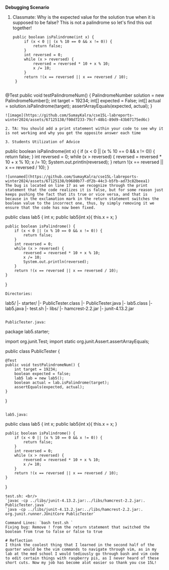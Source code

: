 **Debugging Scenario**

1. Classmate: Why is the expected value for the solution true when it is supposed to be false? This is not a palindrome so let's find this out together!

   ```
   public boolean isPalindrome(int x) {
        if (x < 0 || (x % 10 == 0 && x != 0)) {
            return false;
        }
        int reversed = 0;
        while (x > reversed) {
            reversed = reversed * 10 + x % 10;
            x /= 10;
        }
        return !(x == reversed || x == reversed / 10);
    }
```

```
@Test
public void testPalindromeNum() {
        PalindromeNumber solution = new PalindromeNumber();
        int target = 19234;
        int[] expected = False;
        int[] actual = solution.isPalindrome(target);
        assertArrayEquals(expected, actual);
}
```
![image](https://github.com/SumayKalra/cse15L-labreports-winter2024/assets/67125138/f00d7233-79cf-48b1-89d9-43b07175ed6c)

2. TA: You should add a print statement within your code to see why it is not working and why you get the opposite answer each time

3. Students Utilization of Advice
```
  public boolean isPalindrome(int x) {
        if (x < 0 || (x % 10 == 0 && x != 0)) {
            return false;
        }
        int reversed = 0;
        while (x > reversed) {
            reversed = reversed * 10 + x % 10;
            x /= 10;
            System.out.println(reversed);
        }
        return !(x == reversed || x == reversed / 10);
    }
```
![unnamed](https://github.com/SumayKalra/cse15L-labreports-winter2024/assets/67125138/b9680b77-df2b-44c3-b5fb-ad73c82beea1)
The bug is located on line 17 as we recognize through the print statement that the code realizes it is false, but for some reason just keeps pushing the fact that its true or vice versa, and that is because in the exclamation mark in the return statement switches the boolean value to the incorrect one, thus, by simply removing it we ensure that the code has now been fixed.

```
public class lab5 {
    int x;
    public lab5(int x){
    this.x = x;
    }
    
    public boolean isPalindrome() {
        if (x < 0 || (x % 10 == 0 && x != 0)) {
            return false;
        }
        int reversed = 0;
        while (x > reversed) {
            reversed = reversed * 10 + x % 10;
            x /= 10;
            System.out.println(reversed);
        }
        return !(x == reversed || x == reversed / 10);
    }
}
```
Directories:
```
lab5/
|-  starter/
    |-  PublicTester.class
  	|-  PublicTester.java
  	|-  lab5.class
  	|-  lab5.java
  	|-  test.sh
|-  libs/
  	|-  hamcrest-2.2.jar
  	|-  junit-4.13.2.jar
```

PublicTester.java:
```
package lab5.starter;

import org.junit.Test;
import static org.junit.Assert.assertArrayEquals;

public class PublicTester {

    @Test
    public void testPalindromeNum() {
        int target = 19234;
        boolean expected = false; 
        lab5 lab = new lab5(); 
        boolean actual = lab.isPalindrome(target);
        assertEquals(expected, actual); 
    }
}
```

lab5.java:
```
public class lab5 {
    int x;
    public lab5(int x){
    this.x = x;
    }
    
    public boolean isPalindrome() {
        if (x < 0 || (x % 10 == 0 && x != 0)) {
            return false;
        }
        int reversed = 0;
        while (x > reversed) {
            reversed = reversed * 10 + x % 10;
            x /= 10;
        }
        return !(x == reversed || x == reversed / 10);
    }
}
```
test.sh: <br/>
`javac -cp ../libs/junit-4.13.2.jar:../libs/hamcrest-2.2.jar:. PublicTester.java` 
`java -cp ../libs/junit-4.13.2.jar:../libs/hamcrest-2.2.jar:. org.junit.runner.JUnitCore PublicTester`

Command Lines: `bash test.sh `
Fixing bug: Remove ! from the return statement that switched the boolean from true to false or false to true

# Reflection
I think the coolest thing that I learned in the second half of the quarter would be the vim commands to navigate through vim, as in my lab at the med school I would tediously go through bash and vim code to edit certain things with raspberry pis, as I never heard of these short cuts. Now my job has become alot easier so thank you cse 15L!
